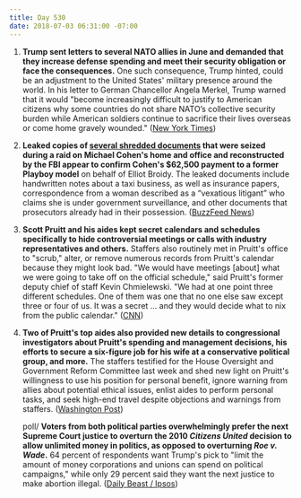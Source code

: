 ```yaml
---
title: Day 530
date: 2018-07-03 06:31:00 -07:00
---
```


1. **Trump sent letters to several NATO allies in June and demanded that they increase defense spending and meet their security obligation or face the consequences.** One such consequence, Trump hinted, could be an adjustment to the United States' military presence around the world. In his letter to German Chancellor Angela Merkel, Trump warned that it would "become increasingly difficult to justify to American citizens why some countries do not share NATO’s collective security burden while American soldiers continue to sacrifice their lives overseas or come home gravely wounded." ([New York Times](https://www.nytimes.com/2018/07/02/world/europe/trump-nato.html))

2. **Leaked copies of [several shredded documents](https://www.documentcloud.org/documents/4568861-Michael-Cohen-s-Reconstructed-Shredded-Documents.html) that were seized during a raid on Michael Cohen's home and office and reconstructed by the FBI appear to confirm Cohen's $62,500 payment to a former Playboy model** on behalf of Elliot Broidy. The leaked documents include handwritten notes about a taxi business, as well as insurance papers, correspondence from a woman described as a “vexatious litigant” who claims she is under government surveillance, and other documents that prosecutors already had in their possession. ([BuzzFeed News](https://www.buzzfeed.com/jasonleopold/here-are-the-documents-recovered-from-michael-cohens?utm_term=.wfrEW9gKng#.klo3PRbDjb))

3. **Scott Pruitt and his aides kept secret calendars and schedules specifically to hide controversial meetings or calls with industry representatives and others.** Staffers also routinely met in Pruitt's office to "scrub," alter, or remove numerous records from Pruitt's calendar because they might look bad. "We would have meetings \[about\] what we were going to take off on the official schedule," said Pruitt's former deputy chief of staff Kevin Chmielewski. "We had at one point three different schedules. One of them was one that no one else saw except three or four of us. It was a secret ... and they would decide what to nix from the public calendar." ([CNN](https://www.cnn.com/2018/07/02/politics/scott-pruitt-whistleblower-secret-calendar/index.html))

4. **Two of Pruitt's top aides also provided new details to congressional investigators about Pruitt's spending and management decisions, his efforts to secure a six-figure job for his wife at a conservative political group, and more.** The staffers testified for the House Oversight and Government Reform Committee last week and shed new light on Pruitt's willingness to use his position for personal benefit, ignore warning from allies about potential ethical issues, enlist aides to perform personal tasks, and seek high-end travel despite objections and warnings from staffers. ([Washington Post](https://www.washingtonpost.com/national/health-science/pruitt-aides-reveal-new-details-of-his-spending-and-management-at-epa/2018/07/02/71b87384-7aec-11e8-80be-6d32e182a3bc_story.html?utm_term=.170abe6c9b29))

   poll/ **Voters from both political parties overwhelmingly prefer the next Supreme Court justice to overturn the 2010 *Citizens United* decision to allow unlimited money in politics, as opposed to overturning *Roe v. Wade*.** 64 percent of respondents want Trump's pick to "limit the amount of money corporations and unions can spend on political campaigns," while only 29 percent said they want the next justice to make abortion illegal. ([Daily Beast / Ipsos](https://www.thedailybeast.com/abortion-more-scotus-watchers-are-concerned-about-campaign-dollardollardollar-poll))